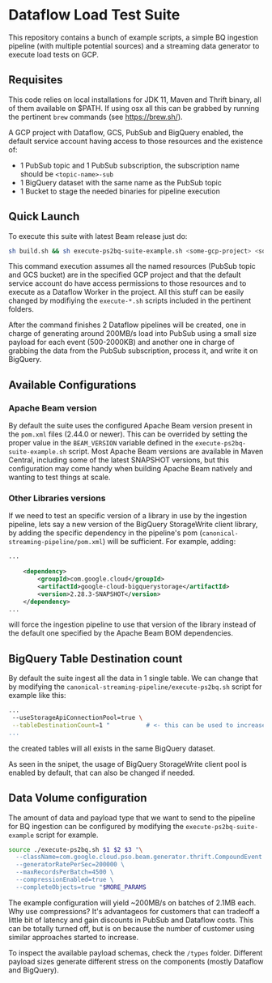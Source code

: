 # Dataflow Load Test Suite

This repository contains a bunch of example scripts, a simple BQ ingestion pipeline (with multiple potential sources) and a streaming data generator to execute load tests on GCP.  

## Requisites

This code relies on local installations for JDK 11, Maven and Thrift binary, all of them available on $PATH. If using osx all this can be grabbed by running the pertinent `brew` commands (see https://brew.sh/).

A GCP project with Dataflow, GCS, PubSub and BigQuery enabled, the default service account having access to those resources and the existence of: 
* 1 PubSub topic and 1 PubSub subscription, the subscription name should be `<topic-name>-sub` 
* 1 BigQuery dataset with the same name as the PubSub topic
* 1 Bucket to stage the needed binaries for pipeline execution

## Quick Launch

To execute this suite with latest Beam release just do: 
``` bash
sh build.sh && sh execute-ps2bq-suite-example.sh <some-gcp-project> <some-pubsub-topic-name> <some-bucket-name>
```
This command execution assumes all the named resources (PubSub topic and GCS bucket) are in the specified GCP project and that the default service account do have access permissions to those resources and to execute as a Dataflow Worker in the project. All this stuff can be easily changed by modifiying the `execute-*.sh` scripts included in the pertinent folders. 

After the command finishes 2 Dataflow pipelines will be created, one in charge of generating around 200MB/s load into PubSub using a small size payload for each event (500-2000KB) and another one in charge of grabbing the data from the PubSub subscription, process it, and write it on BigQuery. 

## Available Configurations

### Apache Beam version 

By default the suite uses the configured Apache Beam version present in the `pom.xml` files (2.44.0 or newer). This can be overrided by setting the proper value in the `BEAM_VERSION` variable defined in the `execute-ps2bq-suite-example.sh` script. Most Apache Beam versions are available in Maven Central, including some of the latest SNAPSHOT versions, but this configuration may come handy when building Apache Beam natively and wanting to test things at scale. 

### Other Libraries versions 

If we need to test an specific version of a library in use by the ingestion pipeline, lets say a new version of the BigQuery StorageWrite client library, by adding the specific dependency in the pipeline's pom (`canonical-streaming-pipeline/pom.xml`) will be sufficient. For example, adding: 


``` xml
...
    
    <dependency>
        <groupId>com.google.cloud</groupId>
        <artifactId>google-cloud-bigquerystorage</artifactId>
        <version>2.28.3-SNAPSHOT</version>
    </dependency>
...
```
will force the ingestion pipeline to use that version of the library instead of the default one specified by the Apache Beam BOM dependencies. 

## BigQuery Table Destination count

By default the suite ingest all the data in 1 single table. We can change that by modifying the `canonical-streaming-pipeline/execute-ps2bq.sh` script for example like this: 

``` bash
...
 --useStorageApiConnectionPool=true \
 --tableDestinationCount=1 "          # <- this can be used to increase the number of destination tables
...
```
the created tables will all exists in the same BigQuery dataset.

As seen in the snipet, the usage of BigQuery StorageWrite client pool is enabled by default, that can also be changed if needed.

## Data Volume configuration

The amount of data and payload type that we want to send to the pipeline for BQ ingestion can be configured by modifying the `execute-ps2bq-suite-example` script for example.

```bash
source ./execute-ps2bq.sh $1 $2 $3 "\
  --className=com.google.cloud.pso.beam.generator.thrift.CompoundEvent \     # The payload to be generated with random data
  --generatorRatePerSec=200000 \                                             # The quantity of elements per second to be generated
  --maxRecordsPerBatch=4500 \                                                # The batch element count to be used for PubSub messages
  --compressionEnabled=true \                                                # The compression setting
  --completeObjects=true "$MORE_PARAMS                                       # If the payload objects have all the fields set 
```

The example configuration will yield ~200MB/s on batches of 2.1MB each. Why use compressions? It's advantageos for customers that can tradeoff a little bit of latency and gain discounts in PubSub and Dataflow costs. This can be totally turned off, but is on because the number of customer using similar approaches started to increase.

To inspect the available payload schemas, check the `/types` folder. Different payload sizes generate different stress on the components (mostly Dataflow and BigQuery).
